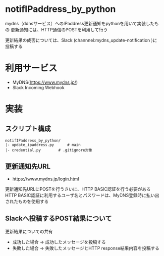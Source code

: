 # notifIPaddress_by_python
mydns（ddnsサービス）へのIPaddress更新通知をpythonを用いて実装したもの
更新通知には、HTTP通信のPOSTを利用して行う

更新結果の成否については、Slack (channnel:mydns_update-notification )に投稿する


# 利用サービス
- MyDNS(https://www.mydns.jp/)
- Slack Incoming Webhook

# 実装
## スクリプト構成
```
notifIPaddress_by_python/
|- update_ipaddress.py		# main
|- credential.py		# .gitignore対象
```

## 更新通知先URL
- https://www.mydns.jp/login.html

更新通知先URLにPOSTを行うさいに、HTTP BASIC認証を行う必要がある
HTTP BASIC認証に利用するユーザ名とパスワードは、MyDNS登録時に払い出されたものを使用する

## Slackへ投稿するPOST結果について
更新結果についての共有
- 成功した場合 -> 成功したメッセージを投稿する
- 失敗した場合 -> 失敗したメッセージとHTTP response結果内容を投稿する
